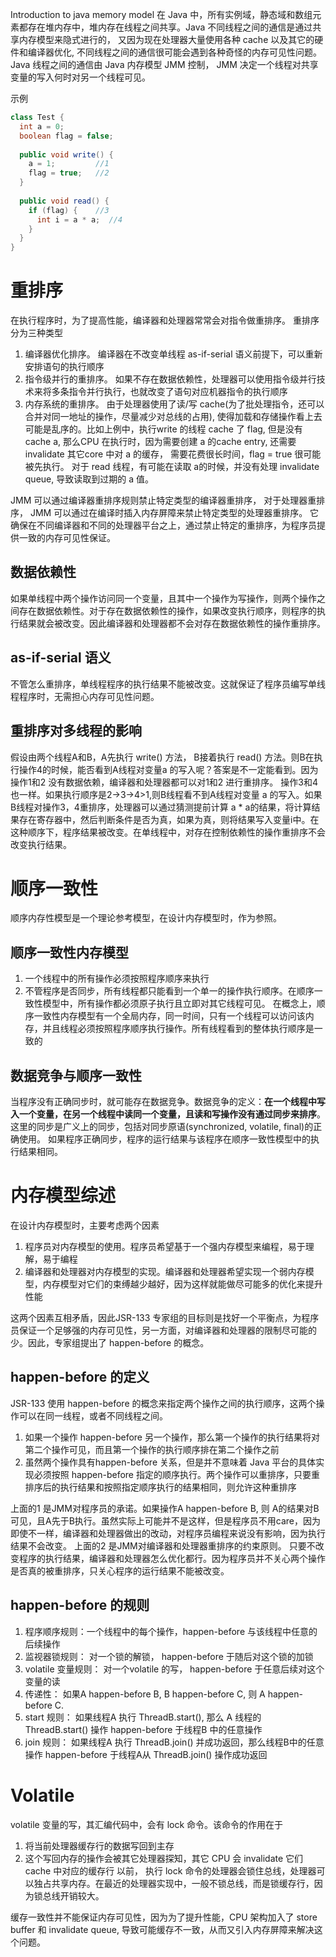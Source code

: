 Introduction to java memory model
在 Java 中，所有实例域，静态域和数组元素都存在堆内存中，堆内存在线程之间共享。Java 不同线程之间的通信是通过共享内存模型来隐式进行的， 又因为现在处理器大量使用各种 cache 以及其它的硬件和编译器优化, 不同线程之间的通信很可能会遇到各种奇怪的内存可见性问题。 Java 线程之间的通信由 Java 内存模型 JMM 控制， JMM 决定一个线程对共享变量的写入何时对另一个线程可见。

示例
```java
class Test {
  int a = 0;
  boolean flag = false;
  
  public void write() {
    a = 1;         //1
    flag = true;   //2
  }
  
  public void read() {
    if (flag) {    //3
      int i = a * a;  //4
    }
  }
}
```

# 重排序
在执行程序时，为了提高性能，编译器和处理器常常会对指令做重排序。 重排序分为三种类型
1. 编译器优化排序。 编译器在不改变单线程 as-if-serial 语义前提下，可以重新安排语句的执行顺序
2. 指令级并行的重排序。 如果不存在数据依赖性，处理器可以使用指令级并行技术来将多条指令并行执行，也就改变了语句对应机器指令的执行顺序
3. 内存系统的重排序。 由于处理器使用了读/写 cache(为了批处理指令，还可以合并对同一地址的操作，尽量减少对总线的占用), 使得加载和存储操作看上去可能是乱序的。比如上例中，执行write 的线程 cache 了 flag, 但是没有 cache a, 那么CPU 在执行时，因为需要创建 a 的cache entry, 还需要 invalidate 其它core 中对 a 的缓存， 需要花费很长时间，flag = true 很可能被先执行。 对于 read 线程，有可能在读取 a的时候，并没有处理 invalidate queue, 导致读取到过期的 a 值。

JMM 可以通过编译器重排序规则禁止特定类型的编译器重排序， 对于处理器重排序， JMM 可以通过在编译时插入内存屏障来禁止特定类型的处理器重排序。 它确保在不同编译器和不同的处理器平台之上，通过禁止特定的重排序，为程序员提供一致的内存可见性保证。

## 数据依赖性
如果单线程中两个操作访问同一个变量，且其中一个操作为写操作，则两个操作之间存在数据依赖性。对于存在数据依赖性的操作，如果改变执行顺序，则程序的执行结果就会被改变。因此编译器和处理器都不会对存在数据依赖性的操作重排序。
## as-if-serial 语义
不管怎么重排序，单线程程序的执行结果不能被改变。这就保证了程序员编写单线程程序时，无需担心内存可见性问题。
## 重排序对多线程的影响
假设由两个线程A和B，A先执行 write() 方法， B接着执行 read() 方法。则B在执行操作4的时候，能否看到A线程对变量a 的写入呢？答案是不一定能看到。因为操作1和2 没有数据依赖，编译器和处理器都可以对1和2 进行重排序。 操作3和4 也一样。如果执行顺序是2->3->4>1,则B线程看不到A线程对变量 a 的写入。如果B线程对操作3，4重排序，处理器可以通过猜测提前计算 a * a的结果，将计算结果存在寄存器中，然后判断条件是否为真，如果为真，则将结果写入变量i中。在这种顺序下，程序结果被改变。在单线程中，对存在控制依赖性的操作重排序不会改变执行结果。

# 顺序一致性
顺序内存性模型是一个理论参考模型，在设计内存模型时，作为参照。
## 顺序一致性内存模型
1. 一个线程中的所有操作必须按照程序顺序来执行
2. 不管程序是否同步，所有线程都只能看到一个单一的操作执行顺序。在顺序一致性模型中，所有操作都必须原子执行且立即对其它线程可见。
在概念上，顺序一致性内存模型有一个全局内存，同一时间，只有一个线程可以访问该内存，并且线程必须按照程序顺序执行操作。所有线程看到的整体执行顺序是一致的
## 数据竞争与顺序一致性
当程序没有正确同步时，就可能存在数据竞争。数据竞争的定义：**在一个线程中写入一个变量，在另一个线程中读同一个变量，且读和写操作没有通过同步来排序**。这里的同步是广义上的同步，包括对同步原语(synchronized, volatile, final)的正确使用。
如果程序正确同步，程序的运行结果与该程序在顺序一致性模型中的执行结果相同。

# 内存模型综述
在设计内存模型时，主要考虑两个因素
1. 程序员对内存模型的使用。程序员希望基于一个强内存模型来编程，易于理解，易于编程
2. 编译器和处理器对内存模型的实现。编译器和处理器希望实现一个弱内存模型，内存模型对它们的束缚越少越好，因为这样就能做尽可能多的优化来提升性能

这两个因素互相矛盾，因此JSR-133 专家组的目标则是找好一个平衡点，为程序员保证一个足够强的内存可见性，另一方面，对编译器和处理器的限制尽可能的少。因此，专家组提出了 happen-before 的概念。
## happen-before 的定义
JSR-133 使用 happen-before 的概念来指定两个操作之间的执行顺序，这两个操作可以在同一线程，或者不同线程之间。
1. 如果一个操作 happen-before 另一个操作，那么第一个操作的执行结果将对第二个操作可见，而且第一个操作的执行顺序排在第二个操作之前
2. 虽然两个操作具有happen-before 关系，但是并不意味着 Java 平台的具体实现必须按照 happen-before 指定的顺序执行。两个操作可以重排序，只要重排序后的执行结果和按照指定顺序执行的结果相同，则允许这种重排序

上面的1 是JMM对程序员的承诺。如果操作A happen-before B, 则 A的结果对B可见，且A先于B执行。虽然实际上可能并不是这样，但是程序员不用care，因为即使不一样，编译器和处理器做出的改动，对程序员编程来说没有影响，因为执行结果不会改变。
上面的2 是JMM对编译器和处理器重排序的约束原则。 只要不改变程序的执行结果，编译器和处理器怎么优化都行。因为程序员并不关心两个操作是否真的被重排序，只关心程序的运行结果不能被改变。
## happen-before 的规则
1. 程序顺序规则：一个线程中的每个操作，happen-before 与该线程中任意的后续操作
2. 监视器锁规则： 对一个锁的解锁， happen-before 于随后对这个锁的加锁
3. volatile 变量规则： 对一个volatile 的写， happen-before 于任意后续对这个变量的读
4. 传递性： 如果A happen-before B, B happen-before C, 则 A happen-before C.
5. start 规则： 如果线程A 执行 ThreadB.start(), 那么 A 线程的 ThreadB.start() 操作 happen-before 于线程B 中的任意操作
6. join 规则： 如果线程A 执行 ThreadB.join() 并成功返回，那么线程B中的任意操作 happen-before 于线程A从 ThreadB.join() 操作成功返回

# Volatile
volatile 变量的写，其汇编代码中，会有 lock 命令。该命令的作用在于
1. 将当前处理器缓存行的数据写回到主存
2. 这个写回内存的操作会被其它处理器探知，其它 CPU 会 invalidate 它们 cache 中对应的缓存行
以前， 执行 lock 命令的处理器会锁住总线，处理器可以独占共享内存。在最近的处理器实现中，一般不锁总线，而是锁缓存行，因为锁总线开销较大。

缓存一致性并不能保证内存可见性，因为为了提升性能，CPU 架构加入了 store buffer 和 invalidate queue, 导致可能缓存不一致，从而又引入内存屏障来解决这个问题。


